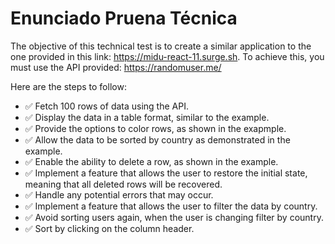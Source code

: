 # Enunciado Pruena Técnica

The objective of this technical test is to create a similar application to the one provided in this link: https://midu-react-11.surge.sh. To achieve this, you must use the API provided: https://randomuser.me/

Here are the steps to follow:

- ✅ Fetch 100 rows of data using the API.
- ✅ Display the data in a table format, similar to the example.
- ✅ Provide the options to color rows, as shown in the exapmple.
- ✅ Allow the data to be sorted by country as demonstrated in the example.
- ✅ Enable the ability to delete a row, as shown in the example.
- ✅ Implement a feature that allows the user to restore the initial state, meaning that all deleted rows will be recovered.
- ✅ Handle any potential errors that may occur.
- ✅ Implement a feature that allows the user to filter the data by country.
- ✅ Avoid sorting users again, when the user is changing filter by country.
- ✅ Sort by clicking on the column header.
